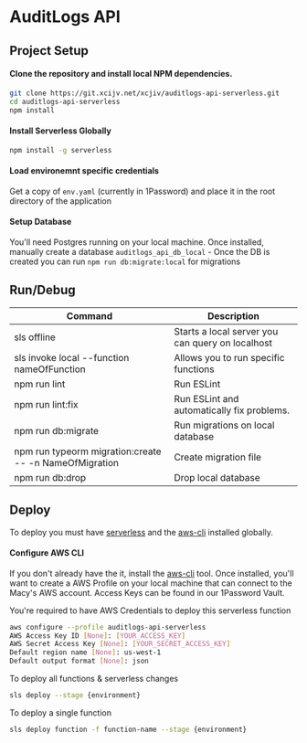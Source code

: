 # AuditLogs API

## Project Setup

#### Clone the repository and install local NPM dependencies.
  ```bash
  git clone https://git.xcijv.net/xcjiv/auditlogs-api-serverless.git
  cd auditlogs-api-serverless
  npm install
  ```

#### Install Serverless Globally
  ```bash
  npm install -g serverless
  ```

#### Load environemnt specific credentials
Get a copy of `env.yaml` (currently in 1Password) and place it in the root directory of the application

#### Setup Database
You'll need Postgres running on your local machine. Once installed, manually create a database `auditlogs_api_db_local` - Once the DB is created you can run `npm run db:migrate:local` for migrations

## Run/Debug

| Command                                                | Description                                         |
|--------------------------------------------------------|-----------------------------------------------------|
| sls offline                                            | Starts a local server you can query on localhost    |
| sls invoke local --function nameOfFunction             | Allows you to run specific functions                |
| npm run lint                                           | Run ESLint                                          |
| npm run lint:fix                                       | Run ESLint and automatically fix problems.          |
| npm run db:migrate                                     | Run migrations on local database                    |
| npm run typeorm migration:create -- -n NameOfMigration | Create migration file                               |
| npm run db:drop                                        | Drop local database                                 |


## Deploy
To deploy you must have [serverless](https://serverless.com/) and the [aws-cli](https://aws.amazon.com/cli/) installed globally.

#### Configure AWS CLI
If you don't already have the it, install the [aws-cli](https://aws.amazon.com/cli/) tool. Once installed, you'll want to create a AWS Profile on your local machine that can connect to the Macy's AWS account. Access Keys can be found in our 1Password Vault.

You're required to have AWS Credentials to deploy this serverless function

 ```bash
 aws configure --profile auditlogs-api-serverless
 AWS Access Key ID [None]: [YOUR_ACCESS_KEY]
 AWS Secret Access Key [None]: [YOUR_SECRET_ACCESS_KEY]
 Default region name [None]: us-west-1
 Default output format [None]: json
 ```

To deploy all functions & serverless changes
 ```bash
 sls deploy --stage {environment}
 ```

To deploy a single function
 ```bash
 sls deploy function -f function-name --stage {environment}
 ```

